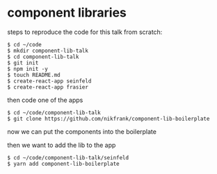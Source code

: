 # component libraries

steps to reproduce the code for this talk from scratch:

```
$ cd ~/code
$ mkdir component-lib-talk
$ cd component-lib-talk
$ git init
$ npm init -y
$ touch README.md
$ create-react-app seinfeld
$ create-react-app frasier
```

then code one of the apps


```
$ cd ~/code/component-lib-talk
$ git clone https://github.com/nikfrank/component-lib-boilerplate
```

now we can put the components into the boilerplate


then we want to add the lib to the app

```
$ cd ~/code/component-lib-talk/seinfeld
$ yarn add component-lib-boilerplate
```